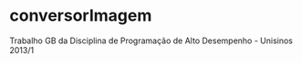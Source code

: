 conversorImagem
===============

Trabalho GB da Disciplina de Programação de Alto Desempenho - Unisinos 2013/1
